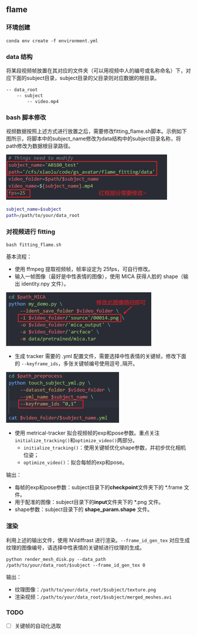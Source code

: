 ## flame
### 环境创建
```
conda env create -f environment.yml
```
### data 结构
将某段视频帧放置在其对应的文件夹（可以用视频中人的编号或名称命名）下，对应下面的subject目录，subject目录的父目录则对应数据的根目录。
```
-- data_root
    -- subject
        -- video.mp4
```
### bash 脚本修改
视频数据按照上述方式进行放置之后，需要修改fitting_flame.sh脚本。示例如下图所示，将脚本中的subject_name修改为data结构中的subject目录名称，将path修改为数据根目录路径。

![alt text](image-1.png)

```bash
subject_name=$subject
path=/path/to/your/data_root
```
### 对视频进行 fitting
```shell
bash fitting_flame.sh
```
基本流程：
- 使用 ffmpeg 提取视频帧，帧率设定为 25fps，可自行修改。
- 输入一帧图像（最好是中性表情的图像），使用 MICA 获得人脸的 shape（输出 identity.npy 文件）。

![alt text](image.png)

- 生成 tracker 需要的 .yml 配置文件，需要选择中性表情的关键帧，修改下面的 `--keyframe_ids`，多张关键帧编号使用逗号`,`隔开。

![alt text](image-2.png)

- 使用 metrical-tracker 拟合视频帧的exp和pose参数。重点关注`initialize_tracking()`和`optimize_video()`两部分。
    - `initialize_tracking()`：使用关键帧优化shape参数，并初步优化相机位姿；
    - `optimize_video()`：拟合每帧的exp和pose。

输出：
- 每帧的exp和pose参数：subject目录下的**checkpoint**文件夹下的 *.frame 文件。
- 用于配准的图像：subject目录下的**input**文件夹下的 *.png 文件。
- shape参数：subject目录下的 **shape_param.shape** 文件。

### 渲染
利用上述的输出文件，使用 NVdiffrast 进行渲染。`--frame_id_gen_tex` 对应生成纹理的图像编号，请选择中性表情的关键帧进行纹理的生成。
```shell
python render_mesh_disk.py --data_path /path/to/your/data_root/$subject --frame_id_gen_tex 0
```
输出：
- 纹理图像：`/path/to/your/data_root/$subject/texture.png`
- 渲染视频：`/path/to/your/data_root/$subject/merged_meshes.avi`

### TODO
- [ ] 关键帧的自动化选取